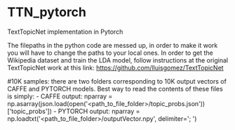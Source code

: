 # TTN_pytorch
TextTopicNet implementation in Pytorch 

The filepaths in the python code are messed up, in order to make it work you will have to change the paths to your local ones.
In order to get the Wikipedia dataset and train the LDA model, follow instructions at the original TextTopicNet work at this link: https://github.com/lluisgomez/TextTopicNet

#10K samples: there are two folders corresponding to 10K output vectors of CAFFE and PYTORCH models. Best way to read the contents of these files is simply:
               - CAFFE output: nparray = np.asarray(json.load(open('<path_to_file_folder>/topic_probs.json'))['topic_probs'])
               - PYTORCH output: nparray = np.loadtxt('<path_to_file_folder>/outputVector.npy', delimiter=';  ')
 
